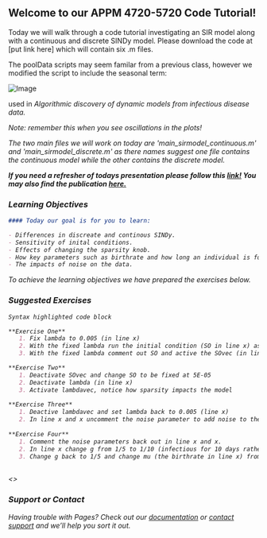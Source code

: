 ## Welcome to our APPM 4720-5720 Code Tutorial!

Today we will walk through a code tutorial investigating an SIR model along with a continuous and discrete SINDy model. Please download the code at [put link here] which will contain six .m files. 

The poolData scripts may seem familar from a previous class, however we modified the script to include the seasonal term:
   
 ![Image](/SIRSINDy_Tutorial/docs/assets/Picture1.png)
  
used in <em> Algorithmic discovery of dynamic models from infectious disease data. <em>
   
Note: remember this when you see oscillations in the plots!

The two main files we will work on today are 'main_sirmodel_continuous.m' and 'main_sirmodel_discrete.m' as there names suggest one file contains the continuous model while the other contains the discrete model.
  
**If you need a refresher of todays presentation please follow this [link!](https://docs.google.com/presentation/d/1GRg98F1XywcRTaKcQUPaYT0xAZytR4CvTtMcDWtW5C8/edit?usp=sharing) You may also find the publication [here.](https://doi.org/10.1038/s41598-020-63877-w)**


### Learning Objectives
  

```markdown
#### Today our goal is for you to learn:

- Differences in discreate and continous SINDy.
- Sensitivity of inital conditions. 
- Effects of changing the sparsity knob.
- How key parameters such as birthrate and how long an individual is for, impact the overall results.
- The impacts of noise on the data.
```

To achieve the learning objectives we have prepared the exercises below.
  
### Suggested Exercises
   
```markdown
Syntax highlighted code block

**Exercise One**
   1. Fix lambda to 0.005 (in line x)
   2. With the fixed lambda run the initial condition (SO in line x) as 5E-05
   3. With the fixed lambda comment out SO and active the SOvec (in line x), notice how slightly larger and smaller values impact the model.

**Exercise Two**
   1. Deactivate SOvec and change SO to be fixed at 5E-05
   2. Deactivate lambda (in line x)
   3. Activate lambdavec, notice how sparsity impacts the model
 
**Exercise Three**
   1. Deactive lambdavec and set lambda back to 0.005 (line x)
   2. In line x and x uncomment the noise parameter to add noise to the data, how does this impact the results?
   
**Exercise Four**
   1. Comment the noise parameters back out in line x and x. 
   2. In line x change g from 1/5 to 1/10 (infectious for 10 days rather than 5), how does this change the graphs and what does this mean?
   3. Change g back to 1/5 and change mu (the birthrate in line x) from 8E-04 to 8E-03 and then 9E-05, what do you see?
   
```
<>
   
   
   
### Support or Contact

Having trouble with Pages? Check out our [documentation](https://docs.github.com/categories/github-pages-basics/) or [contact support](https://support.github.com/contact) and we’ll help you sort it out.
